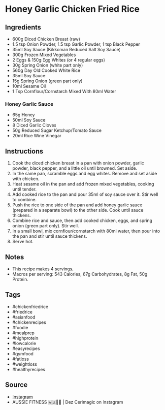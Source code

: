  # Honey Garlic Chicken Fried Rice

## Ingredients

- 600g Diced Chicken Breast (raw)
- 1.5 tsp Onion Powder, 1.5 tsp Garlic Powder, 1 tsp Black Pepper
- 35ml Soy Sauce (Kikkoman Reduced Salt Soy Sauce)
- 300g Frozen Mixed Vegetables
- 2 Eggs & 150g Egg Whites (or 4 regular eggs)
- 30g Spring Onion (white part only)
- 560g Day Old Cooked White Rice
- 35ml Soy Sauce
- 15g Spring Onion (green part only)
- 10ml Sesame Oil
- 1 Tsp Cornflour/Cornstarch Mixed With 80ml Water

### Honey Garlic Sauce

- 65g Honey
- 50ml Soy Sauce
- 8 Diced Garlic Cloves
- 50g Reduced Sugar Ketchup/Tomato Sauce
- 20ml Rice Wine Vinegar

## Instructions

1. Cook the diced chicken breast in a pan with onion powder, garlic powder, black pepper, and a little oil until browned. Set aside.
2. In the same pan, scramble eggs and egg whites. Remove and set aside with chicken.
3. Heat sesame oil in the pan and add frozen mixed vegetables, cooking until tender.
4. Add cooked rice to the pan and pour 35ml of soy sauce over it. Stir well to combine.
5. Push the rice to one side of the pan and add honey garlic sauce (prepared in a separate bowl) to the other side. Cook until sauce thickens.
6. Combine rice and sauce, then add cooked chicken, eggs, and spring onion (green part only). Stir well.
7. In a small bowl, mix cornflour/cornstarch with 80ml water, then pour into the pan and stir until sauce thickens.
8. Serve hot.

## Notes

- This recipe makes 4 servings.
- Macros per serving: 543 Calories, 67g Carbohydrates, 8g Fat, 50g Protein.

## Tags

- #chickenfriedrice
- #friedrice
- #asianfood
- #chickenrecipes
- #foodie
- #mealprep
- #highprotein
- #lowcalorie
- #easyrecipes
- #gymfood
- #fatloss
- #weightloss
- #healthyrecipes

## Source

- [Instagram](https://www.instagram.com/p/C1rOU0tP7gW)
- AUSSIE FITNESS 🇦🇺💪🏼 | Dez Cerimagic on Instagram